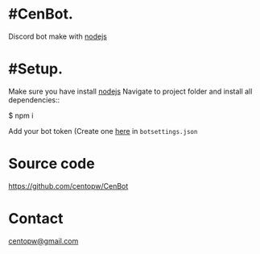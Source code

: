 #CenBot.
===========
Discord bot make with [nodejs](https://nodejs.org)


#Setup.
=============
Make sure you have install [nodejs](https://nodejs.org)
   Navigate to project folder and install all dependencies::
   
   $ npm i

Add your bot token (Create one [here](https://discord.com/developers/applications) in ``botsettings.json``

Source code
===========

https://github.com/centopw/CenBot

Contact
=======

centopw@gmail.com
